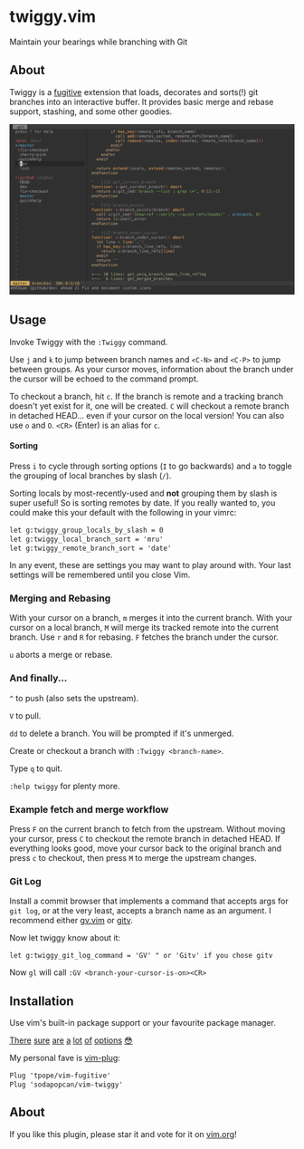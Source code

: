 # twiggy.vim

Maintain your bearings while branching with Git

## About

Twiggy is a [fugitive](https://github.com/tpope/vim-fugitive) extension that
loads, decorates and sorts(!) git branches into an interactive buffer.  It
provides basic merge and rebase support, stashing, and some other goodies.

<img src="https://raw.githubusercontent.com/sodapopcan/-/master/twiggy-preview.png" width=1500>

## Usage

Invoke Twiggy with the `:Twiggy` command.

Use `j` and `k` to jump between branch names and `<C-N>` and `<C-P>` to jump
between groups.  As your cursor moves, information about the branch under the
cursor will be echoed to the command prompt.

To checkout a branch, hit `c`.  If the branch is remote and a tracking branch
doesn't yet exist for it, one will be created.  `C` will checkout a remote
branch in detached HEAD... even if your cursor on the local version!
You can also use `o` and `O`.
`<CR>` (Enter) is an alias for `c`.

#### Sorting

Press `i` to cycle through sorting options (`I` to go backwards) and `a` to
toggle the grouping of local branches by slash (`/`).

Sorting locals by most-recently-used and __not__ grouping them by slash is super
useful!  So is sorting remotes by date.  If you really wanted to, you could
make this your default with the following in your vimrc:

```viml
let g:twiggy_group_locals_by_slash = 0
let g:twiggy_local_branch_sort = 'mru'
let g:twiggy_remote_branch_sort = 'date'
```

In any event, these are settings you may want to play around with.  Your last
settings will be remembered until you close Vim.

### Merging and Rebasing

With your cursor on a branch, `m` merges it into the current branch.  With your
cursor on a local branch, `M` will merge its tracked remote into the current
branch.  Use `r` and `R` for rebasing.  `F` fetches the branch under the cursor.

`u` aborts a merge or rebase.

### And finally...

`^` to push (also sets the upstream).

`V` to pull.

`dd` to delete a branch.  You will be prompted if it's unmerged.

Create or checkout a branch with `:Twiggy <branch-name>`.

Type `q` to quit.

`:help twiggy` for plenty more.

### Example fetch and merge workflow

Press `F` on the current branch to fetch from the upstream.  Without moving
your cursor, press `C` to checkout the remote branch in detached HEAD.  If
everything looks good, move your cursor back to the original branch and press
`c` to checkout, then press `M` to merge the upstream changes.

### Git Log

Install a commit browser that implements a command that accepts args for `git log`,
or at the very least, accepts a branch name as an argument.
I recommend either
[gv.vim](https://github.com/junegunn/gv.vim) or
[gitv](https://github.com/gregsexton/gitv).

Now let twiggy know about it:

```viml
let g:twiggy_git_log_command = 'GV' " or 'Gitv' if you chose gitv
```

Now `gl` will call `:GV <branch-your-cursor-is-on><CR>`

## Installation

Use vim's built-in package support or your favourite package manager.

[There](https://github.com/junegunn/vim-plug) [sure](https://github.com/Shougo/neobundle.vim)
[are](https://github.com/VundleVim/Vundle.vim) [a](https://github.com/tpope/vim-pathogen)
[lot](https://github.com/Shougo/dein.vim)
[of](https://github.com/k-takata/minpac)
[options](http://vimhelp.appspot.com/repeat.txt.html#packages)
[😳](http://www.shrugguy.com/)

My personal fave is [vim-plug](https://github.com/junegunn/vim-plug):
```viml
Plug 'tpope/vim-fugitive'
Plug 'sodapopcan/vim-twiggy'
```

## About

If you like this plugin, please star it and vote for it on
[vim.org](https://vim.sourceforge.io/scripts/script.php?script_id=5644)!
